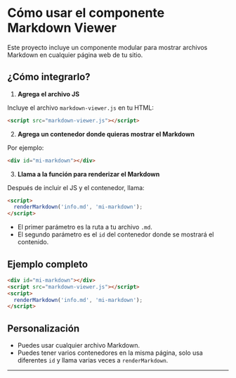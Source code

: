 # Cómo usar el componente Markdown Viewer

Este proyecto incluye un componente modular para mostrar archivos Markdown en cualquier página web de tu sitio.

## ¿Cómo integrarlo?

1. **Agrega el archivo JS**

Incluye el archivo `markdown-viewer.js` en tu HTML:

```html
<script src="markdown-viewer.js"></script>
```

2. **Agrega un contenedor donde quieras mostrar el Markdown**

Por ejemplo:
```html
<div id="mi-markdown"></div>
```

3. **Llama a la función para renderizar el Markdown**

Después de incluir el JS y el contenedor, llama:

```html
<script>
  renderMarkdown('info.md', 'mi-markdown');
</script>
```

- El primer parámetro es la ruta a tu archivo `.md`.
- El segundo parámetro es el `id` del contenedor donde se mostrará el contenido.

## Ejemplo completo

```html
<div id="mi-markdown"></div>
<script src="markdown-viewer.js"></script>
<script>
  renderMarkdown('info.md', 'mi-markdown');
</script>
```

## Personalización

- Puedes usar cualquier archivo Markdown.
- Puedes tener varios contenedores en la misma página, solo usa diferentes `id` y llama varias veces a `renderMarkdown`.

---
